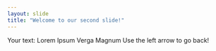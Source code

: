 ```yaml
---
layout: slide
title: "Welcome to our second slide!"
---
```

Your text: Lorem Ipsum Verga Magnum
Use the left arrow to go back!
